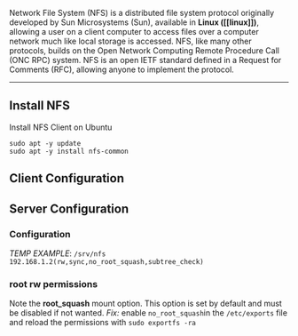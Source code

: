 Network File System (NFS) is a distributed file system protocol originally developed by Sun Microsystems (Sun), available in **Linux ([[linux]])**, allowing a user on a client computer to access files over a computer network much like local storage is accessed. NFS, like many other protocols, builds on the Open Network Computing Remote Procedure Call (ONC RPC) system. NFS is an open IETF standard defined in a Request for Comments (RFC), allowing anyone to implement the protocol.

---
## Install NFS
Install NFS Client on Ubuntu
```
sudo apt -y update
sudo apt -y install nfs-common
```

## Client Configuration


## Server Configuration
### Configuration
*TEMP EXAMPLE*:
`/srv/nfs 192.168.1.2(rw,sync,no_root_squash,subtree_check)`

### root rw permissions
Note the **root_squash** mount option. This option is set by default and must be disabled if not wanted.
*Fix:* enable `no_root_squash`in the `/etc/exports` file and reload the permissions with `sudo exportfs -ra`
